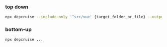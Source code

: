 ### top down

```bash
npx depcruise --include-only '^src/vue' {target_folder_or_file} --output-type dot | {graphviz_path}/bin/dot -T svg > {svg_filename}.svg
```

### bottom-up
```shell
npx depcruise ...
```